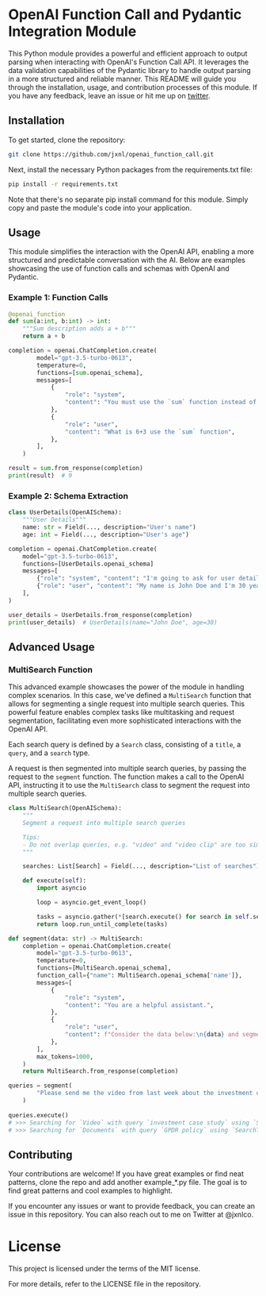 # OpenAI Function Call and Pydantic Integration Module

This Python module provides a powerful and efficient approach to output parsing when interacting with OpenAI's Function Call API. It leverages the data validation capabilities of the Pydantic library to handle output parsing in a more structured and reliable manner. This README will guide you through the installation, usage, and contribution processes of this module.
If you have any feedback, leave an issue or hit me up on [twitter](https://twitter.com/jxnlco). 


## Installation

To get started, clone the repository:

```bash
git clone https://github.com/jxnl/openai_function_call.git
```

Next, install the necessary Python packages from the requirements.txt file:

```bash
pip install -r requirements.txt
```

Note that there's no separate pip install command for this module. Simply copy and paste the module's code into your application.

## Usage

This module simplifies the interaction with the OpenAI API, enabling a more structured and predictable conversation with the AI. Below are examples showcasing the use of function calls and schemas with OpenAI and Pydantic.

### Example 1: Function Calls

```python
@openai_function
def sum(a:int, b:int) -> int:
    """Sum description adds a + b"""
    return a + b

completion = openai.ChatCompletion.create(
        model="gpt-3.5-turbo-0613",
        temperature=0,
        functions=[sum.openai_schema],
        messages=[
            {
                "role": "system",
                "content": "You must use the `sum` function instead of adding yourself.",
            },
            {
                "role": "user",
                "content": "What is 6+3 use the `sum` function",
            },
        ],
    )

result = sum.from_response(completion)
print(result)  # 9
```

### Example 2: Schema Extraction

```python
class UserDetails(OpenAISchema):
    """User Details"""
    name: str = Field(..., description="User's name")
    age: int = Field(..., description="User's age")

completion = openai.ChatCompletion.create(
    model="gpt-3.5-turbo-0613",
    functions=[UserDetails.openai_schema]
    messages=[
        {"role": "system", "content": "I'm going to ask for user details. Use UserDetails to parse this data."},
        {"role": "user", "content": "My name is John Doe and I'm 30 years old."},
    ],
)

user_details = UserDetails.from_response(completion)
print(user_details)  # UserDetails(name="John Doe", age=30)
```


## Advanced Usage

### MultiSearch Function

This advanced example showcases the power of the module in handling complex scenarios. In this case, we've defined a `MultiSearch` function that allows for segmenting a single request into multiple search queries. This powerful feature enables complex tasks like multitasking and request segmentation, facilitating even more sophisticated interactions with the OpenAI API.

Each search query is defined by a `Search` class, consisting of a `title`, a `query`, and a `search` type.

A request is then segmented into multiple search queries, by passing the request to the `segment` function. The function makes a call to the OpenAI API, instructing it to use the `MultiSearch` class to segment the request into multiple search queries.


```python
class MultiSearch(OpenAISchema):
    """
    Segment a request into multiple search queries

    Tips:
    - Do not overlap queries, e.g. "video" and "video clip" are too similar
    """

    searches: List[Search] = Field(..., description="List of searches")

    def execute(self):
        import asyncio

        loop = asyncio.get_event_loop()

        tasks = asyncio.gather(*[search.execute() for search in self.searches])
        return loop.run_until_complete(tasks)

def segment(data: str) -> MultiSearch:
    completion = openai.ChatCompletion.create(
        model="gpt-3.5-turbo-0613",
        temperature=0,
        functions=[MultiSearch.openai_schema],
        function_call={"name": MultiSearch.openai_schema['name']},
        messages=[
            {
                "role": "system",
                "content": "You are a helpful assistant.",
            },
            {
                "role": "user",
                "content": f"Consider the data below:\n{data} and segment it into multiple search queries",
            },
        ],
        max_tokens=1000,
    )
    return MultiSearch.from_response(completion)

queries = segment(
        "Please send me the video from last week about the investment case study and also documents about your GPDR policy?"
    )
    
queries.execute()
# >>> Searching for `Video` with query `investment case study` using `SearchType.VIDEO`
# >>> Searching for `Documents` with query `GPDR policy` using `SearchType.EMAIL`
```

## Contributing

Your contributions are welcome! If you have great examples or find neat patterns, clone the repo and add another example_*.py file. The goal is to find great patterns and cool examples to highlight.

If you encounter any issues or want to provide feedback, you can create an issue in this repository. You can also reach out to me on Twitter at @jxnlco.

# License

This project is licensed under the terms of the MIT license.

For more details, refer to the LICENSE file in the repository.